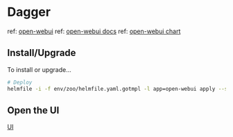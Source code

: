 # Dagger

ref: [open-webui](https://github.com/open-webui/open-webui)
ref: [open-webui docs](hhttps://github.com/open-webui/docs)
ref: [open-webui chart](https://github.com/open-webui/helm-charts/tree/main)

## Install/Upgrade

To install or upgrade...

```sh
# Deploy
helmfile -i -f env/zoo/helmfile.yaml.gotmpl -l app=open-webui apply --skip-deps
```

## Open the UI

[UI]()
